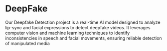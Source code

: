 # DeepFake
Our Deepfake Detection project is a real-time AI model designed to analyze lip-sync and facial expressions to detect deepfake videos. It leverages computer vision and machine learning techniques to identify inconsistencies in speech and facial movements, ensuring reliable detection of manipulated media
